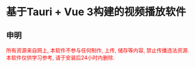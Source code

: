 # 基于Tauri + Vue 3构建的视频播放软件


## 申明
<font color="red">所有资源来自网上, 本软件不参与任何制作, 上传, 储存等内容, 禁止传播违法资源. 本软件仅供学习参考, 请于安装后24小时内删除.
</font>
